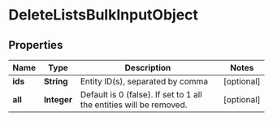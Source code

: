 
# DeleteListsBulkInputObject

## Properties
Name | Type | Description | Notes
------------ | ------------- | ------------- | -------------
**ids** | **String** | Entity ID(s), separated by comma |  [optional]
**all** | **Integer** | Default is 0 (false). If set to 1 all the entities will be removed. |  [optional]



